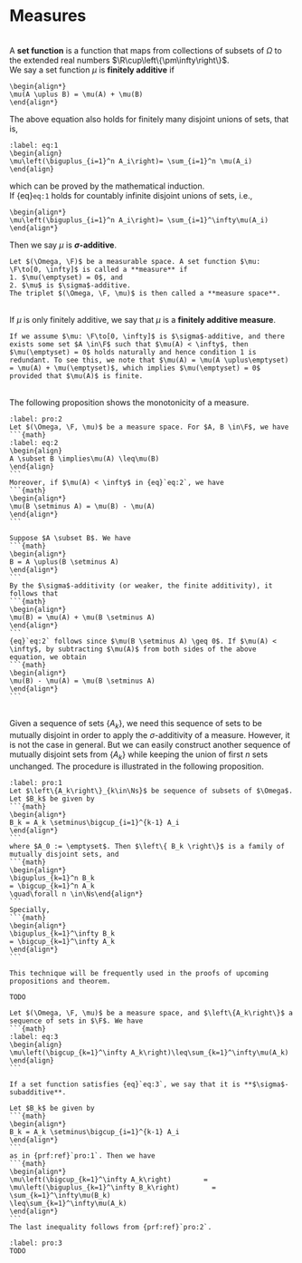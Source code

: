 # Measures
\
A **set function** is a function that maps from collections of subsets of $\Omega$ to the extended real numbers $\R\cup\left\{\pm\infty\right\}$.
\
We say a set function $\mu$ is **finitely additive** if 
```{math}
\begin{align*}
\mu(A \uplus B) = \mu(A) + \mu(B)
\end{align*}
```
The above equation also holds for finitely many disjoint unions of sets, that is, 
```{math}
:label: eq:1
\begin{align}
\mu\left(\biguplus_{i=1}^n A_i\right)= \sum_{i=1}^n \mu(A_i)
\end{align}
```
which can be proved by the mathematical induction.
\
If {eq}`eq:1` holds for countably infinite disjoint unions of sets, i.e., 
```{math}
\begin{align*}
\mu\left(\biguplus_{i=1}^n A_i\right)= \sum_{i=1}^\infty\mu(A_i)
\end{align*}
```
Then we say $\mu$ is **$\sigma$-additive**. 
````{prf:definition}
Let $(\Omega, \F)$ be a measurable space. A set function $\mu: \F\to[0, \infty]$ is called a **measure** if
1. $\mu(\emptyset) = 0$, and 
2. $\mu$ is $\sigma$-additive.
The triplet $(\Omega, \F, \mu)$ is then called a **measure space**.
````
\
If $\mu$ is only finitely additive, we say that $\mu$ is a **finitely additive measure**. 
````{prf:remark}
If we assume $\mu: \F\to[0, \infty]$ is $\sigma$-additive, and there exists some set $A \in\F$ such that $\mu(A) < \infty$, then $\mu(\emptyset) = 0$ holds naturally and hence condition 1 is redundant. To see this, we note that $\mu(A) = \mu(A \uplus\emptyset) = \mu(A) + \mu(\emptyset)$, which implies $\mu(\emptyset) = 0$ provided that $\mu(A)$ is finite.
````
\
The following proposition shows the monotonicity of a measure.
````{prf:proposition}
:label: pro:2
Let $(\Omega, \F, \mu)$ be a measure space. For $A, B \in\F$, we have
```{math}
:label: eq:2
\begin{align}
A \subset B \implies\mu(A) \leq\mu(B)
\end{align}
```
Moreover, if $\mu(A) < \infty$ in {eq}`eq:2`, we have 
```{math}
\begin{align*}
\mu(B \setminus A) = \mu(B) - \mu(A)
\end{align*}
```
````
````{prf:proof}
Suppose $A \subset B$. We have 
```{math}
\begin{align*}
B = A \uplus(B \setminus A)
\end{align*}
```
By the $\sigma$-additivity (or weaker, the finite additivity), it follows that 
```{math}
\begin{align*}
\mu(B) = \mu(A) + \mu(B \setminus A)
\end{align*}
```
{eq}`eq:2` follows since $\mu(B \setminus A) \geq 0$. If $\mu(A) < \infty$, by subtracting $\mu(A)$ from both sides of the above equation, we obtain
```{math}
\begin{align*}
\mu(B) - \mu(A) = \mu(B \setminus A)
\end{align*}
```
````
\
Given a sequence of sets $\left\{A_k\right\}$, we need this sequence of sets to be mutually disjoint in order to apply the $\sigma$-additivity of a measure. However, it is not the case in general. But we can easily construct another sequence of mutually disjoint sets from $\left\{A_k\right\}$ while keeping the union of first $n$ sets unchanged. The procedure is illustrated in the following proposition.
````{prf:proposition}
:label: pro:1
Let $\left\{A_k\right\}_{k\in\Ns}$ be sequence of subsets of $\Omega$. Let $B_k$ be given by 
```{math}
\begin{align*}
B_k = A_k \setminus\bigcup_{i=1}^{k-1} A_i
\end{align*}
```
where $A_0 := \emptyset$. Then $\left\{ B_k \right\}$ is a family of mutually disjoint sets, and 
```{math}
\begin{align*}
\biguplus_{k=1}^n B_k 
= \bigcup_{k=1}^n A_k
\quad\forall n \in\Ns\end{align*}
```
Specially, 
```{math}
\begin{align*}
\biguplus_{k=1}^\infty B_k 
= \bigcup_{k=1}^\infty A_k
\end{align*}
```
````
````{prf:remark}
This technique will be frequently used in the proofs of upcoming propositions and theorem.
````
````{prf:proof}
TODO
````
````{prf:proposition}
Let $(\Omega, \F, \mu)$ be a measure space, and $\left\{A_k\right\}$ a sequence of sets in $\F$. We have 
```{math}
:label: eq:3
\begin{align}
\mu\left(\bigcup_{k=1}^\infty A_k\right)\leq\sum_{k=1}^\infty\mu(A_k)
\end{align}
```
````
````{prf:remark}
If a set function satisfies {eq}`eq:3`, we say that it is **$\sigma$-subadditive**.
````
````{prf:proof}
Let $B_k$ be given by 
```{math}
\begin{align*}
B_k = A_k \setminus\bigcup_{i=1}^{k-1} A_i
\end{align*}
```
as in {prf:ref}`pro:1`. Then we have 
```{math}
\begin{align*}
\mu\left(\bigcup_{k=1}^\infty A_k\right)        = \mu\left(\biguplus_{k=1}^\infty B_k\right)        = \sum_{k=1}^\infty\mu(B_k)
\leq\sum_{k=1}^\infty\mu(A_k)
\end{align*}
```
The last inequality follows from {prf:ref}`pro:2`.
````
````{prf:proposition}
:label: pro:3
TODO
````
